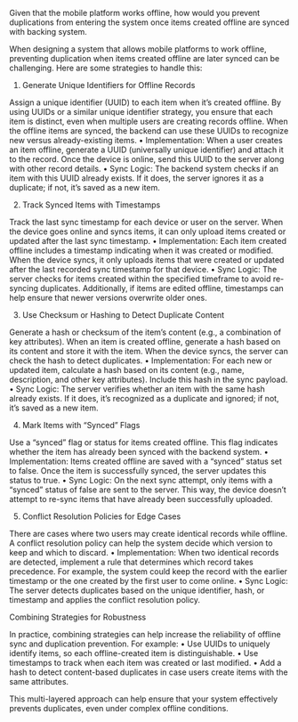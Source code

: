 Given that the mobile platform works offline, how would you prevent duplications from entering the system once items created offline are synced with backing system.

When designing a system that allows mobile platforms to work offline, preventing duplication when items created offline are later synced can be challenging. Here are some strategies to handle this:

1. Generate Unique Identifiers for Offline Records

Assign a unique identifier (UUID) to each item when it’s created offline. By using UUIDs or a similar unique identifier strategy, you ensure that each item is distinct, even when multiple users are creating records offline. When the offline items are synced, the backend can use these UUIDs to recognize new versus already-existing items.
• Implementation: When a user creates an item offline, generate a UUID (universally unique identifier) and attach it to the record. Once the device is online, send this UUID to the server along with other record details.
• Sync Logic: The backend system checks if an item with this UUID already exists. If it does, the server ignores it as a duplicate; if not, it’s saved as a new item.

2. Track Synced Items with Timestamps

Track the last sync timestamp for each device or user on the server. When the device goes online and syncs items, it can only upload items created or updated after the last sync timestamp.
• Implementation: Each item created offline includes a timestamp indicating when it was created or modified. When the device syncs, it only uploads items that were created or updated after the last recorded sync timestamp for that device.
• Sync Logic: The server checks for items created within the specified timeframe to avoid re-syncing duplicates. Additionally, if items are edited offline, timestamps can help ensure that newer versions overwrite older ones.

3. Use Checksum or Hashing to Detect Duplicate Content

Generate a hash or checksum of the item’s content (e.g., a combination of key attributes). When an item is created offline, generate a hash based on its content and store it with the item. When the device syncs, the server can check the hash to detect duplicates.
• Implementation: For each new or updated item, calculate a hash based on its content (e.g., name, description, and other key attributes). Include this hash in the sync payload.
• Sync Logic: The server verifies whether an item with the same hash already exists. If it does, it’s recognized as a duplicate and ignored; if not, it’s saved as a new item.

4. Mark Items with “Synced” Flags

Use a “synced” flag or status for items created offline. This flag indicates whether the item has already been synced with the backend system.
• Implementation: Items created offline are saved with a “synced” status set to false. Once the item is successfully synced, the server updates this status to true.
• Sync Logic: On the next sync attempt, only items with a “synced” status of false are sent to the server. This way, the device doesn’t attempt to re-sync items that have already been successfully uploaded.

5. Conflict Resolution Policies for Edge Cases

There are cases where two users may create identical records while offline. A conflict resolution policy can help the system decide which version to keep and which to discard.
• Implementation: When two identical records are detected, implement a rule that determines which record takes precedence. For example, the system could keep the record with the earlier timestamp or the one created by the first user to come online.
• Sync Logic: The server detects duplicates based on the unique identifier, hash, or timestamp and applies the conflict resolution policy.

Combining Strategies for Robustness

In practice, combining strategies can help increase the reliability of offline sync and duplication prevention. For example:
• Use UUIDs to uniquely identify items, so each offline-created item is distinguishable.
• Use timestamps to track when each item was created or last modified.
• Add a hash to detect content-based duplicates in case users create items with the same attributes.

This multi-layered approach can help ensure that your system effectively prevents duplicates, even under complex offline conditions.
